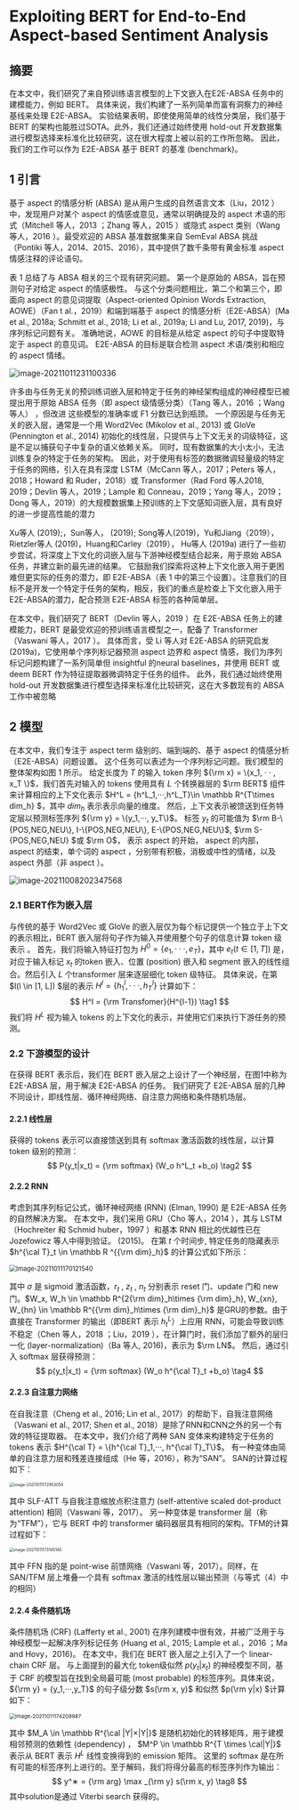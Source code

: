 # Exploiting BERT for End-to-End Aspect-based Sentiment Analysis

## 摘要

在本文中，我们研究了来自预训练语言模型的上下文嵌入在E2E-ABSA 任务中的建模能力，例如 BERT。 具体来说，我们构建了一系列简单而富有洞察力的神经基线来处理 E2E-ABSA。 实验结果表明，即使使用简单的线性分类层，我们基于 BERT 的架构也能胜过SOTA。此外，我们还通过始终使用 hold-out 开发数据集进行模型选择来标准化比较研究，这在很大程度上被以前的工作所忽略。 因此，我们的工作可以作为 E2E-ABSA 基于 BERT 的基准 (benchmark)。

## 1 引言

基于 aspect 的情感分析 (ABSA) 是从用户生成的自然语言文本（Liu，2012 ）中，发现用户对某个 aspect 的情感或意见，通常以明确提及的 aspect 术语的形式（Mitchell 等人，2013 ；Zhang 等人，2015 ）或隐式 aspect 类别（Wang 等人，2016 ）。最受欢迎的 ABSA 基准数据集来自 SemEval ABSA 挑战（Pontiki 等人，2014、2015、2016），其中提供了数千条带有黄金标准 aspect 情感注释的评论语句。

表 1 总结了与 ABSA 相关的三个现有研究问题。 第一个是原始的 ABSA，旨在预测句子对给定 aspect 的情感极性。 与这个分类问题相比，第二个和第三个，即面向 aspect 的意见词提取（Aspect-oriented Opinion Words Extraction, AOWE）（Fan t al.，2019）和端到端基于 aspect 的情感分析（E2E-ABSA）(Ma et al., 2018a; Schmitt et al., 2018; Li et al., 2019a; Li and Lu, 2017, 2019)，与序列标记问题有关。 准确地说，AOWE 的目标是从给定 aspect 的句子中提取特定于 aspect 的意见词。  E2E-ABSA 的目标是联合检测 aspect 术语/类别和相应的 aspect 情绪。

![image-20211011231100336](https://gitee.com/Wales-Z/image_bed/raw/master/img/image-20211011231100336.png)

许多由与任务无关的预训练词嵌入层和特定于任务的神经架构组成的神经模型已被提出用于原始 ABSA 任务（即 aspect 级情感分类）（Tang 等人，2016 ；Wang 等人） ，但改进 这些模型的准确率或 F1 分数已达到瓶颈。 一个原因是与任务无关的嵌入层，通常是一个用 Word2Vec (Mikolov et al., 2013) 或 GloVe (Pennington et al., 2014) 初始化的线性层，只提供与上下文无关的词级特征，这是不足以捕获句子中复杂的语义依赖关系。 同时，现有数据集的大小太小，无法训练复杂的特定于任务的架构。 因此，对于使用有标签的数据微调轻量级的特定于任务的网络，引入在具有深度 LSTM（McCann 等人，2017；Peters 等人，2018；Howard 和 Ruder，2018）或 Transformer（Rad Ford 等人2018, 2019；Devlin 等人，2019；Lample 和 Conneau，2019；Yang 等人，2019；Dong 等人，2019）的大规模数据集上预训练的上下文感知词嵌入层，具有良好的进一步提高性能的潜力

Xu等人 (2019);，Sun等人， (2019); Song等人(2019)，Yu和Jiang（2019）， Rietzler等人  (2019)，Huang和Carley（2019）， Hu等人 (2019a) 进行了一些初步尝试，将深度上下文化的词嵌入层与下游神经模型结合起来，用于原始 ABSA 任务，并建立新的最先进的结果。 它鼓励我们探索将这种上下文化嵌入用于更困难但更实际的任务的潜力，即 E2E-ABSA（表 1 中的第三个设置）。注意我们的目标不是开发一个特定于任务的架构，相反，我们的重点是检查上下文化嵌入用于 E2E-ABSA的潜力，配合预测 E2E-ABSA 标签的各种简单层。

在本文中，我们研究了 BERT（Devlin 等人，2019 ）在 E2E-ABSA 任务上的建模能力，BERT 是最受欢迎的预训练语言模型之一，配备了 Transformer（Vaswani 等人，2017 ）。 具体而言，受 Li 等人对 E2E-ABSA 的研究启发(2019a)，它使用单个序列标记器预测 aspect 边界和 aspect 情感，我们为序列标记问题构建了一系列简单但 insightful 的neural baselines，并使用 BERT 或deem BERT 作为特征提取器微调特定于任务的组件。 此外，我们通过始终使用 hold-out 开发数据集进行模型选择来标准化比较研究，这在大多数现有的 ABSA 工作中被忽略

## 2 模型

在本文中，我们专注于 aspect term 级别的、端到端的、基于 aspect 的情感分析（E2E-ABSA）问题设置。 这个任务可以表述为一个序列标记问题。我们模型的整体架构如图 1 所示。 给定长度为 $T$ 的输入 token 序列 ${\rm x} = \{x_1, · · , x_T \}$，我们首先对输入的 tokens 使用具有 $L$ 个转换器层的 $\rm BERT$ 组件来计算相应的上下文化表示 $H^L = \{h^L_1,···,h^L_T\}\in \mathbb R^{T\times dim_h} $，其中 $dim_h$ 表示表示向量的维度。 然后，上下文表示被馈送到任务特定层以预测标签序列 ${\rm y} = \{y_1,···, y_T\}$。 标签 $y_t$ 的可能值为 $\rm B-\{POS,NEG,NEU\}, I-\{POS,NEG,NEU\}, E-\{POS,NEG,NEU\}$, $\rm S-\{POS,NEG,NEU\} $或 $\rm O$， 表示 aspect 的开始， aspect 的内部， aspect 的结束，单个词的 aspect ，分别带有积极，消极或中性的情绪，以及 aspect 外部（非 aspect ）。

![image-20211008202347568](https://gitee.com/Wales-Z/image_bed/raw/master/img/image-20211008202347568.png)

### 2.1 BERT作为嵌入层

与传统的基于 Word2Vec 或 GloVe 的嵌入层仅为每个标记提供一个独立于上下文的表示相比，BERT 嵌入层将句子作为输入并使用整个句子的信息计算 token 级表示 。 首先，我们将输入特征打包为 $H^0 = \{e_1,···,e_T\}$，其中 $e_t (t \in [1,T])$ 是，对应于输入标记 $x_t$ 的token 嵌入、位置 (position) 嵌入和 segment 嵌入的线性组合。然后引入 $L$ 个transformer 层来逐层细化 token 级特征。 具体来说，在第 $l(l \in [1, L]) $层的表示 $H^l = \{h^l_1,···,h^l_T \}$ 计算如下：
$$
H^l = {\rm Transfomer}(H^{l-1})
\tag1
$$
我们将 $H^L$ 视为输入 tokens 的上下文化的表示，并使用它们来执行下游任务的预测。

### 2.2 下游模型的设计

在获得 BERT 表示后，我们在 BERT 嵌入层之上设计了一个神经层，在图1中称为 E2E-ABSA 层，用于解决 E2E-ABSA 的任务。 我们研究了 E2E-ABSA 层的几种不同设计，即线性层、循环神经网络、自注意力网络和条件随机场层。

#### 2.2.1 线性层

获得的 tokens 表示可以直接馈送到具有 softmax 激活函数的线性层，以计算 token 级别的预测：
$$
P(y_t|x_t) = {\rm softmax} (W_o h^L_t +b_o)
\tag2
$$

#### 2.2.2 RNN

考虑到其序列标记公式，循环神经网络 (RNN) (Elman, 1990) 是 E2E-ABSA 任务的自然解决方案。 在本文中，我们采用 GRU（Cho 等人，2014 ），其与 LSTM（Hochreiter 和 Schmid huber，1997 ）和基本 RNN 相比的优越性已在 Jozefowicz 等人中得到验证。  (2015)。 在第 $t$ 个时间步, 特定任务的隐藏表示 $h^{\cal T}_t \in \mathbb R ^{{\rm dim}_h}$ 的计算公式如下所示：

<img src="https://gitee.com/Wales-Z/image_bed/raw/master/img/image-20211011170121540.png" alt="image-20211011170121540" style="zoom: 80%;" />

其中 $\sigma$ 是 sigmoid 激活函数，$r_t$ , $z_t$ , $n_t$ 分别表示 reset 门、update 门和 new 门。$W_x, W_h \in \mathbb R^{2{\rm dim}_h\times {\rm dim}_h}, W_{xn}, W_{hn} \in \mathbb R^{{\rm dim}_h\times {\rm dim}_h}$ 是GRU的参数。由于直接在 Transformer 的输出（即BERT 表示 $h^L_t$）上应用 RNN，可能会导致训练不稳定（Chen 等人，2018 ；Liu，2019 ），在计算门时，我们添加了额外的层归一化 (layer-normalization)（Ba 等人, 2016)，表示为 $\rm LN$。 然后，通过引入 softmax 层获得预测：
$$
p(y_t|x_t) = {\rm softmax} (W_o h^{\cal T}_t +b_o)
\tag4
$$

#### 2.2.3 自注意力网络

在自我注意（Cheng et al., 2016; Lin et al., 2017）的帮助下，自我注意网络（Vaswani et al., 2017; Shen et al., 2018）是除了RNN和CNN之外的另一个有效的特征提取器。 在本文中，我们介绍了两种 SAN 变体来构建特定于任务的 tokens 表示 $H^{\cal T} = \{h^{\cal T}_1,···, h^{\cal T}_T\}$。 有一种变体由简单的自注意力层和残差连接组成（He 等，2016），称为“SAN”。  SAN的计算过程如下：

<img src="https://gitee.com/Wales-Z/image_bed/raw/master/img/image-20211011172953054.png" alt="image-20211011172953054" style="zoom: 50%;" />

其中 SLF-ATT 与自我注意缩放点积注意力 (self-attentive scaled dot-product attention) 相同（Vaswani 等，2017）。 另一种变体是 transformer 层（称为“TFM”），它与 BERT 中的 transformer 编码器层具有相同的架构。TFM的计算过程如下：

<img src="https://gitee.com/Wales-Z/image_bed/raw/master/img/image-20211011173145145.png" alt="image-20211011173145145" style="zoom:50%;" />

其中 FFN 指的是 point-wise 前馈网络（Vaswani 等，2017）。同样，在 SAN/TFM 层上堆叠一个具有 softmax 激活的线性层以输出预测（与等式（4）中的相同）

#### 2.2.4 条件随机场

条件随机场 (CRF) (Lafferty et al., 2001) 在序列建模中很有效，并被广泛用于与神经模型一起解决序列标记任务 (Huang et al., 2015; Lample et al.，2016 ；Ma and Hovy，2016)。 在本文中，我们在 BERT 嵌入层之上引入了一个 linear-chain CRF 层。 与上面提到的最大化 token级似然 $p(y_t|x_t)$ 的神经模型不同，基于 CRF 的模型旨在找到全局最可能 (most probable) 的标签序列。具体来说，${\rm y} = {y_1,···,y_T}$ 的句子级分数 $s(\rm x, y)$ 和似然 $p(\rm y|x) $计算如下：

<img src="https://gitee.com/Wales-Z/image_bed/raw/master/img/image-20211011174208987.png" alt="image-20211011174208987" style="zoom:67%;" />

其中 $M_A \in \mathbb R^{\cal |Y|×|Y|}$ 是随机初始化的转移矩阵，用于建模相邻预测的依赖性 (dependency) ， $M^P \in \mathbb R^{T \times \cal|Y|}$ 表示从 BERT 表示  $H^L$ 线性变换得到的 emission 矩阵。 这里的 softmax 是在所有可能的标签序列上进行的。至于解码，我们将得分最高的标签序列作为输出：
$$
y^∗ = {\rm arg} \max _{\rm y} s(\rm x, y)
 \tag8
$$
其中solution是通过 Viterbi search 获得的。

